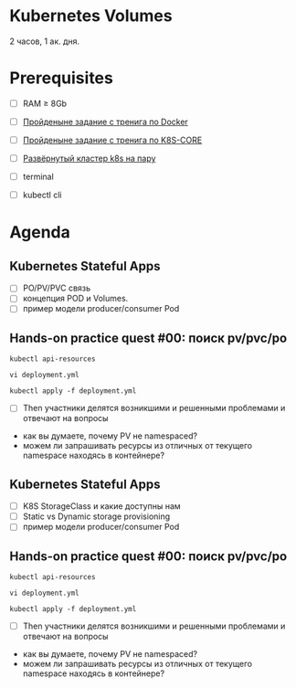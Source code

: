 Kubernetes Volumes
==================
2 часов, 1 ак. дня.

Prerequisites
=============

- [ ] RAM ≥ 8Gb
- [ ] [Пройденыне задание с тренига по Docker](#link-to-docker-part)
- [ ] [Пройденыне задание с тренига по K8S-CORE](#link-to-docker-part)
- [ ] [Развёрнутый кластер k8s на пару](#link-to-confluence)
- [ ] terminal
- [ ] kubectl cli


Agenda
======
Kubernetes Stateful Apps
------------------------

- [ ] PO/PV/PVC связь
- [ ] концепция POD и Volumes.
- [ ] пример модели producer/consumer Pod

Hands-on practice quest #00: поиск pv/pvc/po
--------------------------------------------

```shell
kubectl api-resources
```

```shell
vi deployment.yml 
```

```shell
kubectl apply -f deployment.yml 
```


- [ ] Then участники делятся возникшими и решенными проблемами и отвечают на вопросы

- как вы думаете, почему PV не namespaced?
- можем ли запрашивать ресурсы из отличных от текущего namespace находясь в контейнере?

Kubernetes Stateful Apps
------------------------

- [ ] K8S StorageClass и какие доступны нам
- [ ] Static vs Dynamic storage provisioning
- [ ] пример модели producer/consumer Pod

Hands-on practice quest #00: поиск pv/pvc/po
--------------------------------------------

```shell
kubectl api-resources
```

```shell
vi deployment.yml 
```

```shell
kubectl apply -f deployment.yml 
```


- [ ] Then участники делятся возникшими и решенными проблемами и отвечают на вопросы

- как вы думаете, почему PV не namespaced?
- можем ли запрашивать ресурсы из отличных от текущего namespace находясь в контейнере?


